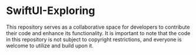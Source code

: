# SwiftUI-Exploring
This repository serves as a collaborative space for developers to contribute their code and enhance its functionality. It is important to note that the code in this repository is not subject to copyright restrictions, and everyone is welcome to utilize and build upon it.
